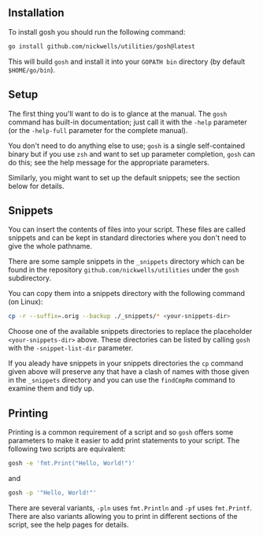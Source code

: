 ## Installation

To install gosh you should run the following command:

``` sh
go install github.com/nickwells/utilities/gosh@latest
```

This will build `gosh` and install it into your `GOPATH bin` directory
(by default `$HOME/go/bin`).

## Setup

The first thing you'll want to do is to glance at the manual. The `gosh`
command has built-in documentation; just call it with the `-help` parameter
(or the `-help-full` parameter for the complete manual).

You don't need to do anything else to use; `gosh` is a single self-contained
binary but if you use `zsh` and want to set up parameter completion, `gosh`
can do this; see the help message for the appropriate parameters.

Similarly, you might want to set up the default snippets; see the section
below for details.

## Snippets

You can insert the contents of files into your script. These files are called
snippets and can be kept in standard directories where you don't need to give
the whole pathname.

There are some sample snippets in the `_snippets` directory which can be
found in the repository `github.com/nickwells/utilities` under the `gosh`
subdirectory.

You can copy them into a snippets directory with the following
command (on Linux):

``` sh
cp -r --suffix=.orig --backup ./_snippets/* <your-snippets-dir>
```

Choose one of the available snippets directories to replace the placeholder
`<your-snippets-dir>` above. These directories can be listed by calling
`gosh` with the `-snippet-list-dir` parameter.

If you aleady have snippets in your snippets directories the `cp` command
given above will preserve any that have a clash of names with those given in
the `_snippets` directory and you can use the `findCmpRm` command to examine
them and tidy up.

## Printing

Printing is a common requirement of a script and so `gosh` offers some
parameters to make it easier to add print statements to your script. The
following two scripts are equivalent:

``` sh
gosh -e 'fmt.Print("Hello, World!")'
```

and

``` sh
gosh -p '"Hello, World!"'
```

There are several variants, `-pln` uses `fmt.Println` and `-pf` uses
`fmt.Printf`. There are also variants allowing you to print in different
sections of the script, see the help pages for details.
